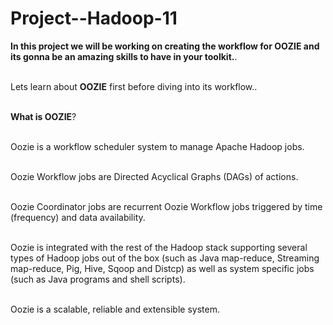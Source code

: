 # Project--Hadoop-11

<table>
  
  **In this project we will be working on creating the workflow for OOZIE and its gonna be an amazing skills to have in your toolkit.**.<br></br>

Lets learn about **OOZIE** first before diving into its workflow..<br></br>

**What is OOZIE**?<br></br>

Oozie is a workflow scheduler system to manage Apache Hadoop jobs.<br></br>

Oozie Workflow jobs are Directed Acyclical Graphs (DAGs) of actions.<br></br>

Oozie Coordinator jobs are recurrent Oozie Workflow jobs triggered by time (frequency) and data availability.<br></br>

Oozie is integrated with the rest of the Hadoop stack supporting several types of Hadoop jobs out of the box (such as Java map-reduce, Streaming map-reduce, Pig, Hive, Sqoop and Distcp) as well as system specific jobs (such as Java programs and shell scripts).<br></br>

Oozie is a scalable, reliable and extensible system.<br></br>
</table>

